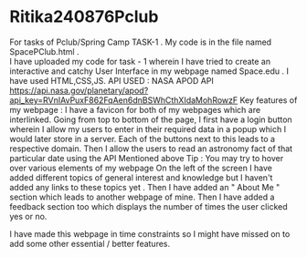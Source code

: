 # Ritika240876Pclub
For tasks of Pclub/Spring Camp
TASK-1 . 
My code is in the file named SpacePClub.html .  
I have uploaded my code for task - 1 wherein I have tried to create an interactive and catchy User Interface in my webpage named Space.edu  .
I have used HTML,CSS,JS.
API USED : NASA APOD API https://api.nasa.gov/planetary/apod?api_key=RVnIAvPuxF862FqAen6dnBSWhCthXIdaMohRowzF
Key features of my webpage : 
I have a favicon for both of my webpages which are interlinked.
Going from top to bottom of the page, I first have a login button wherein I allow my users to enter in their required data in a popup which I would later store in a server.
Each of the buttons next to this leads to a respective domain.
Then I allow the users to read an astronomy fact of that particular date using the API Mentioned above
Tip : You may try to hover over various elements of my webpage
On the left of the screen I have added different topics of general interest and knowledge but I haven't added any links to these topics yet .
Then I have added an " About Me " section which leads to another webpage of mine.
Then I have added a feedback section too which displays the number of times the user clicked yes or no.

I have made this webpage in time constraints so I might have missed on to add some other essential / better features. 

